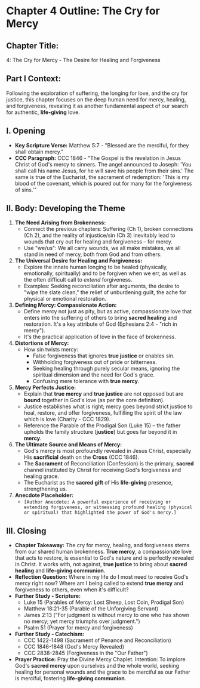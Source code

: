 # Chapter 4 Outline: The Cry for Mercy

## Chapter Title:
4: The Cry for Mercy - The Desire for Healing and Forgiveness

## Part I Context:
Following the exploration of suffering, the longing for love, and the cry for justice, this chapter focuses on the deep human need for mercy, healing, and forgiveness, revealing it as another fundamental aspect of our search for authentic, **life-giving** love.

## I. Opening

*   **Key Scripture Verse:** Matthew 5:7 - "Blessed are the merciful, for they shall obtain mercy."
*   **CCC Paragraph:** CCC 1846 - "The Gospel is the revelation in Jesus Christ of God's mercy to sinners. The angel announced to Joseph: 'You shall call his name Jesus, for he will save his people from their sins.' The same is true of the Eucharist, the sacrament of redemption: 'This is my blood of the covenant, which is poured out for many for the forgiveness of sins.'"

## II. Body: Developing the Theme

1.  **The Need Arising from Brokenness:**
    *   Connect the previous chapters: Suffering (Ch 1), broken connections (Ch 2), and the reality of injustice/sin (Ch 3) inevitably lead to wounds that cry out for healing and forgiveness – for mercy.
    *   Use "we/us": We all carry wounds, we all make mistakes, we all stand in need of mercy, both from God and from others.
2.  **The Universal Desire for Healing and Forgiveness:**
    *   Explore the innate human longing to be healed (physically, emotionally, spiritually) and to be forgiven when we err, as well as the often difficult call to *extend* forgiveness.
    *   Examples: Seeking reconciliation after arguments, the desire to "wipe the slate clean," the relief of unburdening guilt, the ache for physical or emotional restoration.
3.  **Defining Mercy: Compassionate Action:**
    *   Define mercy not just as pity, but as active, compassionate love that enters into the suffering of others to bring **sacred healing** and restoration. It's a key attribute of God (Ephesians 2:4 - "rich in mercy").
    *   It's the practical application of love in the face of brokenness.
4.  **Distortions of Mercy:**
    *   How sin twists mercy:
        *   False forgiveness that ignores **true justice** or enables sin.
        *   Withholding forgiveness out of pride or bitterness.
        *   Seeking healing through purely secular means, ignoring the spiritual dimension and the need for God's grace.
        *   Confusing mere tolerance with **true mercy**.
5.  **Mercy Perfects Justice:**
    *   Explain that **true mercy** and **true justice** are not opposed but are **bound** together in God's love (as per the core definition).
    *   Justice establishes what is right; mercy goes beyond strict justice to heal, restore, and offer forgiveness, fulfilling the spirit of the law which is love (Charity - CCC 1829).
    *   Reference the Parable of the Prodigal Son (Luke 15) – the father upholds the family structure (**justice**) but goes far beyond it in **mercy**.
6.  **The Ultimate Source and Means of Mercy:**
    *   God's mercy is most profoundly revealed in Jesus Christ, especially His **sacrificial** death on the **Cross** (CCC 1846).
    *   The **Sacrament** of Reconciliation (Confession) is the primary, **sacred** channel instituted by Christ for receiving God's forgiveness and healing grace.
    *   The Eucharist as the **sacred gift** of His **life-giving** presence, strengthening us.
7.  **Anecdote Placeholder:**
    *   `[Author Anecdote: A powerful experience of receiving or extending forgiveness, or witnessing profound healing (physical or spiritual) that highlighted the power of God's mercy.]`

## III. Closing

*   **Chapter Takeaway:** The cry for mercy, healing, and forgiveness stems from our shared human brokenness. **True mercy**, a compassionate love that acts to restore, is essential to God's nature and is perfectly revealed in Christ. It works with, not against, **true justice** to bring about **sacred healing** and **life-giving communion**.
*   **Reflection Question:** Where in my life do I most need to receive God's mercy right now? Where am I being called to extend **true mercy** and forgiveness to others, even when it's difficult?
*   **Further Study - Scripture:**
    *   Luke 15 (Parables of Mercy: Lost Sheep, Lost Coin, Prodigal Son)
    *   Matthew 18:21-35 (Parable of the Unforgiving Servant)
    *   James 2:13 ("For judgment is without mercy to one who has shown no mercy; yet mercy triumphs over judgment.")
    *   Psalm 51 (Prayer for mercy and forgiveness)
*   **Further Study - Catechism:**
    *   CCC 1422-1498 (Sacrament of Penance and Reconciliation)
    *   CCC 1846-1848 (God's Mercy Revealed)
    *   CCC 2838-2845 (Forgiveness in the "Our Father")
*   **Prayer Practice:** Pray the Divine Mercy Chaplet. Intention: To implore God's **sacred mercy** upon ourselves and the whole world, seeking healing for personal wounds and the grace to be merciful as our Father is merciful, fostering **life-giving communion**.
